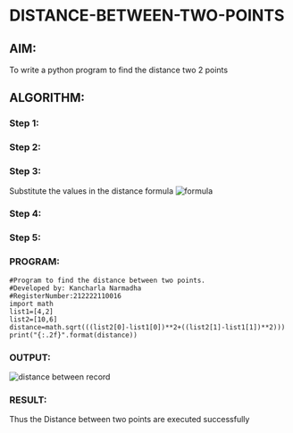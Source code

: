 # DISTANCE-BETWEEN-TWO-POINTS

## AIM:
To write a python program to find the distance two 2 points
## ALGORITHM:
### Step 1: 
### Step 2: 
### Step 3: 
Substitute the values in the distance formula  ![formula](/formula.jpg)
### Step 4: 
### Step 5: 
### PROGRAM:
```
#Program to find the distance between two points.
#Developed by: Kancharla Narmadha
#RegisterNumber:212222110016
import math
list1=[4,2]
list2=[10,6]
distance=math.sqrt(((list2[0]-list1[0])**2+((list2[1]-list1[1])**2)))
print("{:.2f}".format(distance))
```
  


### OUTPUT:



![distance between record](https://user-images.githubusercontent.com/119559316/226278123-3349c0ea-976d-482c-b75d-2191cc44936b.png)


### RESULT:
Thus the Distance between two points are executed successfully
